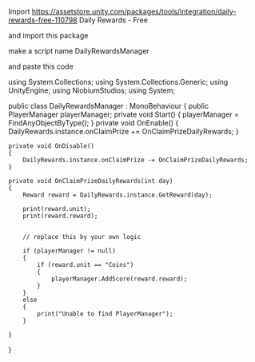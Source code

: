 Import https://assetstore.unity.com/packages/tools/integration/daily-rewards-free-110798  Daily Rewards - Free


and import this package

make a script name DailyRewardsManager

and paste this code

using System.Collections;
using System.Collections.Generic;
using UnityEngine;
using NiobiumStudios;
using System;

public class DailyRewardsManager : MonoBehaviour
{
    public PlayerManager playerManager;
    private void Start()
    {
        playerManager = FindAnyObjectByType<PlayerManager>();
    }
    private void OnEnable()
    {
        DailyRewards.instance.onClaimPrize += OnClaimPrizeDailyRewards;
    }

    private void OnDisable()
    {
        DailyRewards.instance.onClaimPrize -= OnClaimPrizeDailyRewards;
    }

    private void OnClaimPrizeDailyRewards(int day)
    {
        Reward reward = DailyRewards.instance.GetReward(day);

        print(reward.unit);
        print(reward.reward);


        // replace this by your own logic

        if (playerManager != null)
        {
            if (reward.unit == "Coins")
            {
                playerManager.AddScore(reward.reward);
            }
        }
        else
        {
            print("Unable to find PlayerManager");
        }

    }
}
